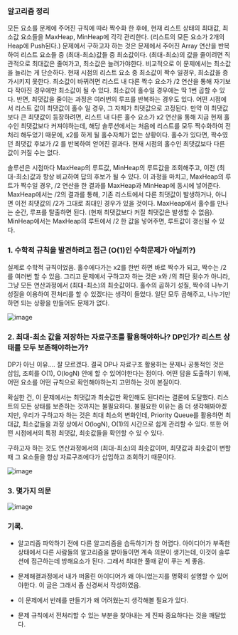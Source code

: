 ### 알고리즘 정리

모든 요소를 문제에 주어진 규칙에 따라 짝수화 한 후에, 현재 리스트 상태의 최대값, 최소값 요소들을 MaxHeap, MinHeap에 각각 관리한다. (리스트의 모든 요소가 2개의 Heap에 Push된다.) 문제에서 구하고자 하는 것은 문제에서 주어진 Array 연산을 반복하여 리스트 요소들 중 (최대-최소)값들 중 최소값이다. (최대-최소)의 값을 줄이려면 직관적으로 최대값은 줄여가고, 최소값은 늘려가야한다. 비교적으로 이 문제에서는 최소값을 늘리는 게 단순하다. 현재 시점의 리스트 요소 중 최소값이 짝수 일경우, 최소값을 증가시키지 못한다. 최소값이 바뀌려면 리스트 내 다른 짝수 요소가 /2 연산을 통해 자기보다 작아진 경우에만 최소값이 될 수 있다. 최소값이 홀수일 경우에는 딱 1번 곱할 수 있다. 반면, 최댓값을 줄이는 과정은 여러번의 루프를 반복하는 경우도 있다. 어떤 시점에서 리스트 값이 최댓값이 홀수 일 경우, 그 자체가 최댓값으로 고정된다. 만약 이 최댓값보다 큰 최댓값이 등장하려면, 리스트 내 다른 홀수 요소가 x2 연산을 통해 지금 현재 홀수인 최댓값보다 커져야하는데, 해당 솔루션에서는 처음에 리스트를 모두 짝수화하여 전처리 해두었기 때문에, x2를 하게 될 홀수자체가 없는 상황이다. 홀수가 있다면, 짝수였던 최댓값 후보가 /2 를 반복하여 얻어진 결과다. 현재 시점의 홀수인 최댓값보다 다른 값이 커질 수는 없다. 

솔루션은 시점마다 MaxHeap의 루트값, MinHeap의 루트값을 조회해주고, 이전 (최대-최소)값과 항상 비교하여 답의 후보가 될 수 있다. 이 과정을 마치고, MaxHeap의 루트가 짝수일 경우, /2 연산을 한 결과를 MaxHeap과 MinHeap에 동시에 넣어준다. MaxHeap에서는 /2의 결과를 통해, 기존 리스트에서 다른 최댓값이 발생하거나, 아니면 이전 최댓값의 /2가 그대로 최대인 경우가 있을 것이다. MaxHeap에서 홀수를 만나는 순간, 루프를 탈출하면 된다. (현재 최댓값보다 커질 최댓값은 발생할 수 없음). MinHeap에서는 MaxHeap의 루트에서 /2 한 값을 넣어주면, 루트값이 갱신될 수 있다. 


### 1. 수학적 규칙을 발견하려고 접근 (O(1)인 수학문제가 아닐끼?)

실제로 수학적 규칙이었음. 홀수에다가는 x2를 한번 하면 바로 짝수가 되고, 짝수는 /2 를 여러번 할 수 있음. 그리고 문제에서 구하고자 하는 것은 x와 /의 최단 횟수가 아니라, 그냥 모든 연산과정에서 (최대-최소)의 최솟값이다. 홀수의 곱하기 성질, 짝수의 나누기 성질을 이용하여 전처리를 할 수 있겠다는 생각이 들었다. 일단 모두 곱해주고, 나누기만 하면 되는 상황을 만들어도 문제가 없다.

![image](https://user-images.githubusercontent.com/16419202/221330396-bae13105-f457-4da0-86cd-7ae585d93f99.png)


### 2. 최대-최소 값을 저장하는 자료구조를 활용해야하나? DP인가? 리스트 상태를 모두 보존해야하는가?

DP가 아닌 이유.... 잘 모르겠다. 결국 DP나 자료구조 활용하는 문제나 공통적인 것은 삽입, 조회를 O(1), O(logN) 안에 할 수 있어야한다는 점이다. 어떤 답을 도출하기 위해, 어떤 요소를 어떤 규칙으로 확인해야하는지 고민하는 것이 본질이다. 

확실한 건, 이 문제에서는 최댓값과 최솟값만 확인해도 된다라는 결론에 도달했다. 리스트의 모든 상태를 보존하는 것까지는 불필요하다. 불필요한 이유는 좀 더 생각해봐야겠지만, 우리가 구하고자 하는 것은 최대 최소의 변화인데, Priority Queue를 활용하면 최대값, 최소값들을 과정 상에서 O(logN), O(1)의 시간으로 쉽게 관리할 수 있다. 또한 어떤 시점에서의 특정 최댓값, 최솟값들을 확인할 수 있 수 있다. 


구하고자 하는 것도 연산과정에서의 (최대-최소)의 최솟값이며, 최댓값과 최솟값이 변할 때 그 요소들을 항상 자료구조에다가 삽입하고 조회하기 때문이다.

![image](https://user-images.githubusercontent.com/16419202/221330484-4101b476-36ee-4a78-aac1-e2de0bf41bc8.png)


### 3. 몇가지 의문

![image](https://user-images.githubusercontent.com/16419202/221330640-f8807145-8555-4927-b4b2-1345bbce5ad1.png)



### 기록.

- 알고리즘 파악하기 전에 다른 알고리즘을 습득하기가 참 어렵다. 아이디어가 부족한 상태에서 다른 사람들의 알고리즘을 받아들이면 계속 의문이 생기는데, 이것이 솔루션에 접근하는데 방해요소가 된다. 그래서 최대한 풀때 같이 푸는 게 좋음. 

- 문제해결과정에서 내가 떠올린 아이디어가 왜 아니었는지를 명확히 설명할 수 있어야한다. 이 글은 그래서 좀 신경써서 작성하였음.

- 이 문제에서 반례를 만들기가 왜 어려웠는지 생각해볼 필요가 있다. 

- 문제 규칙에서 전처리할 수 있는 부분을 찾아내는 게 진짜 중요하다는 것을 깨달았다. 
